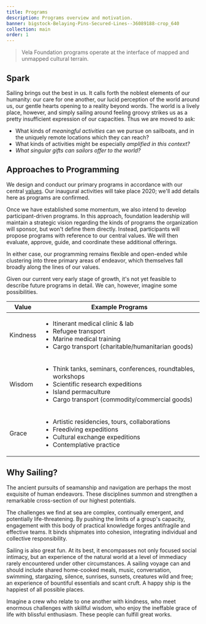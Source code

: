 ```yaml
---
title: Programs
description: Programs overview and motivation.
banner: bigstock-Belaying-Pins-Secured-Lines--36089188-crop_640
collection: main
order: 1
---
```


> Vela Foundation programs operate at the interface of mapped and unmapped cultural terrain.

## Spark

Sailing brings out the best in us. It calls forth the noblest elements of our humanity: our care for one another, our lucid perception of the world around us, our gentle hearts opening to a reality beyond words. The world is a lively place, however, and simply sailing around feeling groovy strikes us as a pretty insufficient expression of our capacities. Thus we are moved to ask:

* What kinds of _meaningful activities_ can we pursue on sailboats, and in the uniquely remote locations which they can reach?
* What kinds of activities might be especially _amplified in this context?_
* _What singular gifts can sailors offer to the world?_

## Approaches to Programming

We design and conduct our primary programs in accordance with our central [values](/about/#values). Our inaugural activities will take place 2020; we'll add details here as programs are confirmed.

Once we have established some momentum, we also intend to develop participant-driven programs. In this approach, foundation leadership will maintain a strategic vision regarding the kinds of programs the organization will sponsor, but won't define them directly. Instead, participants will propose programs with reference to our central values. We will then evaluate, approve, guide, and coordinate these additional offerings.

In either case, our programming remains flexible and open-ended while clustering into three primary areas of endeavor, which themselves fall broadly along the lines of our values.

Given our current very early stage of growth, it's not yet feasible to describe future programs in detail. We can, however, imagine some possibilities.

Value | Example Programs
--|--
Kindness | <ul><li>Itinerant medical clinic & lab</li><li>Refugee transport</li><li>Marine medical training</li><li>Cargo transport (charitable/humanitarian goods)</li></ul>
Wisdom | <ul><li>Think tanks, seminars, conferences, roundtables, workshops</li><li>Scientific research expeditions</li><li>Island permaculture</li><li>Cargo transport (commodity/commercial goods)</li></ul>
Grace | <ul><li>Artistic residencies, tours, collaborations</li><li>Freediving expeditions</li><li>Cultural exchange expeditions</li><li>Contemplative practice</li></ul>

## Why Sailing?

The ancient pursuits of seamanship and navigation are perhaps the most exquisite of human endeavors. These disciplines summon and strengthen a remarkable cross-section of our highest potentials.

The challenges we find at sea are complex, continually emergent, and potentially life-threatening. By pushing the limits of a group's capacity, engagement with this body of practical knowledge forges antifragile and effective teams. It binds shipmates into cohesion, integrating individual and collective responsibility.

Sailing is also great fun. At its best, it encompasses not only focused social intimacy, but an experience of the natural world at a level of immediacy rarely encountered under other circumstances. A sailing voyage can and should include shared home-cooked meals, music, conversation, swimming, stargazing, silence, sunrises, sunsets, creatures wild and free; an experience of bountiful essentials and scant cruft. A happy ship is the happiest of all possible places.

Imagine a crew who relate to one another with kindness, who meet enormous challenges with skillful wisdom, who enjoy the ineffable grace of life with blissful enthusiasm. These people can fulfill great works.
